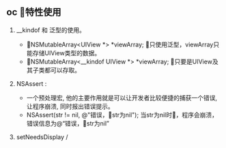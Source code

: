 ## oc 特性使用
1. __kindof 和 泛型的使用。
    - NSMutableArray<UIView *> *viewArray; 只使用泛型，viewArray只能存储UIView类型的数据。 
    - NSMutableArray<__kindof UIView *> *viewArray; 只要是UIView及其子类都可以存取。
2. NSAssert :
   - 一个预处理宏, 他的主要作用就是可以让开发者比较便捷的捕获一个错误, 让程序崩溃, 同时报出错误提示。
   - NSAssert(str != nil, @"错误，str为nil"); 当str为nil时，程序会崩溃，错误信息为@“错误，str为nil”

3. setNeedsDisplay /

